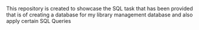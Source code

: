 This repository is created to showcase the SQL task that has been provided that is of creating a database for my library management database and also apply certain SQL Queries
